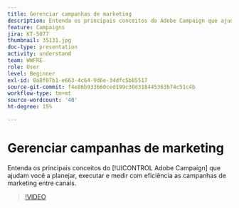 ```yaml
---
title: Gerenciar campanhas de marketing
description: Entenda os principais conceitos do Adobe Campaign que ajudam você a planejar, executar e medir com eficiência as campanhas de marketing entre canais.
feature: Campaigns
jira: KT-5077
thumbnail: 35131.jpg
doc-type: presentation
activity: understand
team: WWFRE
role: User
level: Beginner
exl-id: 0a8f07b1-e663-4c64-9d6e-34dfc5b05517
source-git-commit: f4e86b933660ced199c30d318445363b74c51c4b
workflow-type: tm+mt
source-wordcount: '40'
ht-degree: 15%

---
```


# Gerenciar campanhas de marketing

Entenda os principais conceitos do [!UICONTROL Adobe Campaign] que ajudam você a planejar, executar e medir com eficiência as campanhas de marketing entre canais.

>[!VIDEO](https://video.tv.adobe.com/v/35131?quality=12&learn=on)
